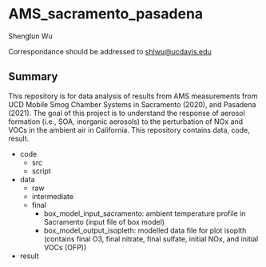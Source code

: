 # AMS_sacramento_pasadena

Shenglun Wu

Correspondance should be addressed to shlwu@ucdavis.edu

## Summary
This repository is for data analysis of results from AMS measurements from UCD Mobile Smog Chamber Systems in Sacramento (2020), and Pasadena (2021). The goal of this project is to understand the response of aerosol formation (i.e., SOA, inorganic aerosols) to the perturbation of NOx and VOCs in the ambient air in California.
This repository contains data, code, result.
- code
    - src
    - script
- data
    - raw
    - intermediate
    - final
      - box_model_input_sacramento: ambient temperature profile in Sacramento (input file of box model)
      - box_model_output_isopleth: modelled data file for plot isoplth (contains final O3, final nitrate, final sulfate, initial NOx, and initial VOCs (OFP))
- result
